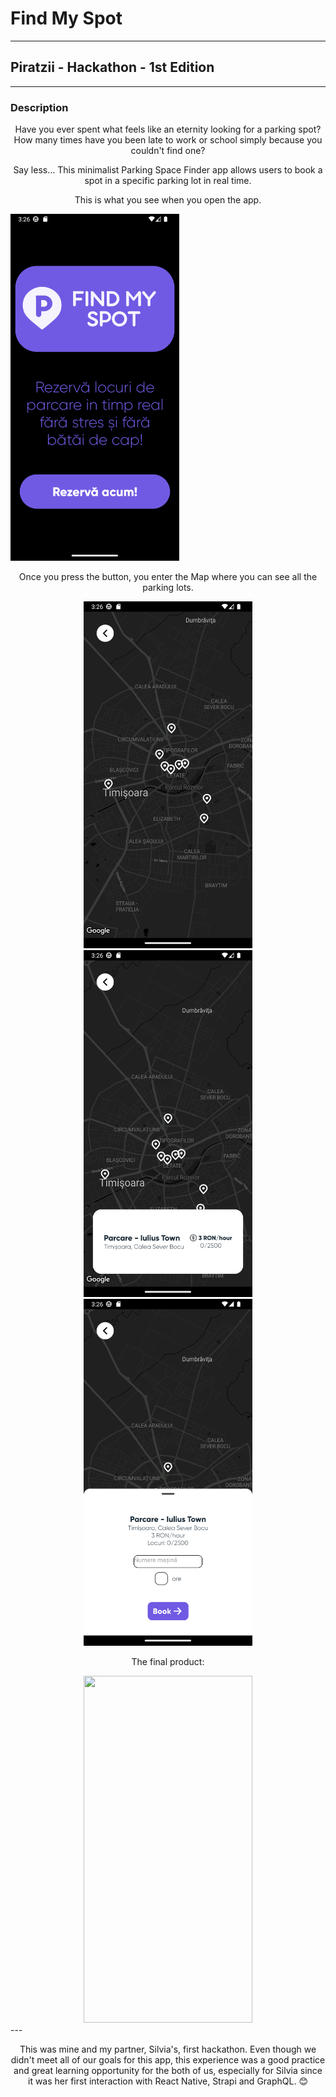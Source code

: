 # Find My Spot

---

## Piratzii - Hackathon - 1st Edition

---

### Description
<p align="center">Have you ever spent what feels like an eternity looking for a parking spot? How many times have you been late to work or school simply because you couldn't find one?
</p>
<p align="center">Say less... This minimalist Parking Space Finder app allows users to book a spot in a specific parking lot in real time.</p>

<p align="center">This is what you see when you open the app.</p>
<View align="center">
    <img src="pics/Landing.png" height="555" width="270">
</View>


<p align="center">Once you press the button, you enter the Map where you can see all the parking lots.</p>
<div align="center" style="flex-direction:row;" >
    <img src="pics/map.png" height="555" width="270">
    <img src="pics/modal.png" height="555" width="270">
    <img src="pics/sheet.png" height="555" width="270">
</div>
<p align="center">The final product:</p>
<div align="center">
    <img src="pics/final.gif" height="555" width="270" >
</div>
---

<p align="center">This was mine and my partner, Silvia's, first hackathon. Even though we didn't meet all of our goals for this app, this experience was a good practice and great learning opportunity for the both of us, especially for Silvia since it was her first interaction with React Native, Strapi and GraphQL. &#x1F60A</p>